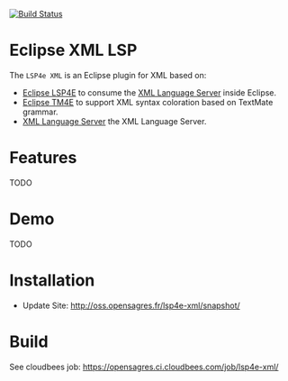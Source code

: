 [![Build Status](https://secure.travis-ci.org/angelozerr/lsp4e-xml.png)](http://travis-ci.org/angelozerr/lsp4e-xml)

Eclipse XML LSP
===========================

The `LSP4e XML` is an Eclipse plugin for XML based on:

* [Eclipse LSP4E](https://projects.eclipse.org/projects/technology.lsp4e) to consume the [XML Language Server](https://github.com/angelozerr/lsp4xml) inside Eclipse.
* [Eclipse TM4E](https://projects.eclipse.org/projects/technology.tm4e) to support XML syntax coloration based on TextMate grammar. 
* [XML Language Server](https://github.com/angelozerr/lsp4xml) the XML Language Server.

Features
===========================

TODO
 
Demo
===========================

TODO
 
Installation
===========================

 * Update Site: http://oss.opensagres.fr/lsp4e-xml/snapshot/

Build
===========================

See cloudbees job: https://opensagres.ci.cloudbees.com/job/lsp4e-xml/
